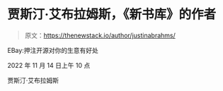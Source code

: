 # 贾斯汀·艾布拉姆斯，《新书库》的作者

> 原文：<https://thenewstack.io/author/justinabrahms/>

EBay:押注开源对你的生意有好处

2022 年 11 月 14 日上午 10 点

贾斯汀·艾布拉姆斯